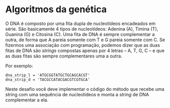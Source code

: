 # Algoritmos da genética

O DNA é composto por uma fita dupla de nucleotídeos encadeados em série.
São basicamente 4 tipos de nucleotídeos: Adenina (A), Timina (T), Guanina (G) e Citosina (C).
Uma fita de DNA é sempre complementar a outra, de forma que A pareia somente 
com T e G pareia somente com C. Se fizermos uma associação com programação,
podemos dizer que as duas fitas de DNA são *strings* compostas apenas por 4
letras – A, T, G, C – e que as duas fitas são sempre complementares uma a outra.

Por exemplo:

```
dna_strip_l = 'ATGCGGTATGCTGCAGCACGT'
dna_strip_d = 'TACGCCATACGACGTCGTGCA'
```

Neste desafio você deve implementar o código do método que recebe uma string com
uma sequência de nucleotídeos e monta a *string* de DNA complementar a ela.
